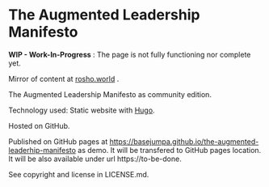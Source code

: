 # The Augmented Leadership Manifesto

**WIP - Work-In-Progress** : The page is not fully functioning nor complete yet.

Mirror of content at [rosho.world](https://rosho.world/en/manifesto/the-augmented-leadership-manifesto) .

The Augmented Leadership Manifesto as community edition. 

Technology used: Static website with [Hugo](https://gohugo.io).

Hosted on GitHub.

Published on GitHub pages at https://basejumpa.github.io/the-augmented-leaderhip-manifesto as demo. It will be transfered to GitHub pages location. It will be also available under url https://to-be-done.

See copyright and license in LICENSE.md.
